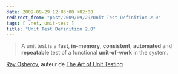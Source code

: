 ```yaml
---
date: 2009-09-29 12:03:00 +02:00
redirect_from: "post/2009/09/29/Unit-Test-Definition-2.0"
tags: [ .net, unit-test ]
title: "Unit Test Definition 2.0"
---
```


> A unit test is a **fast**, **in-memory**,
> **consistent**, **automated** and
> **repeatable** test of a functional **unit-of-work**
> in the system.

[Ray Osherov](http://weblogs.asp.net/rosherove/archive/2009/09/28/unit-test-definition-2-0.aspx), auteur de [The Art of Unit
Testing](http://www.ArtOfUnitTesting.com/)
